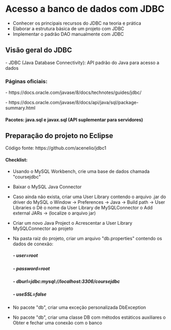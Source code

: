  <h1> Acesso a banco de dados com JDBC</h1>
 
- Conhecer os principais recursos do JDBC na teoria e prática
- Elaborar a estrutura básica de um projeto com JDBC
- Implementar o padrão DAO manualmente com JDBC

<h2>Visão geral do JDBC</h2>
- JDBC (Java Database Connectivity): API padrão do Java para acesso a dados
<h3>Páginas oficiais: </h3>
- https://docs.oracle.com/javase/8/docs/technotes/guides/jdbc/<p>
- https://docs.oracle.com/javase/8/docs/api/java/sql/package-summary.html
  <h4> Pacotes: java.sql e javax.sql (API suplementar para servidores)</h4>
  
 <h2> Preparação do projeto no Eclipse </h2>
   Código fonte: https://github.com/acenelio/jdbc1
<h4>Checklist:</h4>

- Usando o MySQL Workbench, crie uma base de dados chamada "coursejdbc"
- Baixar o MySQL Java Connector
- Caso ainda não exista, criar uma User Library contendo o arquivo .jar do driver do MySQL
o Window -> Preferences -> Java -> Build path -> User Libraries
o Dê o nome da User Library de MySQLConnector
o Add external JARs -> (localize o arquivo jar)
- Criar um novo Java Project o Acrescentar a User Library MySQLConnector ao projeto

- Na pasta raiz do projeto, criar um arquivo "db.properties" contendo os dados de conexão:
                  <h5>- user=root</h5>
                  <h5>- password=root</h5>
                  <h5> - dburl=jdbc:mysql://localhost:3306/coursejdbc</h5>
                  <h5> - useSSL=false</h5>
- No pacote "db", criar uma exceção personalizada DbException
- No pacote "db", criar uma classe DB com métodos estáticos auxiliares
o Obter e fechar uma conexão com o banco
